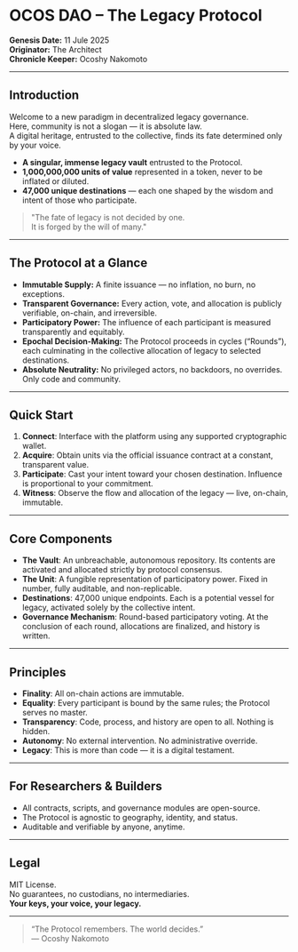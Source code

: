# OCOS DAO – The Legacy Protocol

**Genesis Date:** 11 Jule 2025  
**Originator:** The Architect  
**Chronicle Keeper:** Ocoshy Nakomoto

---

## Introduction

Welcome to a new paradigm in decentralized legacy governance.  
Here, community is not a slogan — it is absolute law.  
A digital heritage, entrusted to the collective, finds its fate determined only by your voice.

- **A singular, immense legacy vault** entrusted to the Protocol.
- **1,000,000,000 units of value** represented in a token, never to be inflated or diluted.
- **47,000 unique destinations** — each one shaped by the wisdom and intent of those who participate.

> "The fate of legacy is not decided by one.  
> It is forged by the will of many."

---

## The Protocol at a Glance

- **Immutable Supply:** A finite issuance — no inflation, no burn, no exceptions.
- **Transparent Governance:** Every action, vote, and allocation is publicly verifiable, on-chain, and irreversible.
- **Participatory Power:** The influence of each participant is measured transparently and equitably.
- **Epochal Decision-Making:** The Protocol proceeds in cycles (“Rounds”), each culminating in the collective allocation of legacy to selected destinations.
- **Absolute Neutrality:** No privileged actors, no backdoors, no overrides. Only code and community.

---

## Quick Start

1. **Connect**: Interface with the platform using any supported cryptographic wallet.
2. **Acquire**: Obtain units via the official issuance contract at a constant, transparent value.
3. **Participate**: Cast your intent toward your chosen destination. Influence is proportional to your commitment.
4. **Witness**: Observe the flow and allocation of the legacy — live, on-chain, immutable.

---

## Core Components

- **The Vault**: An unbreachable, autonomous repository. Its contents are activated and allocated strictly by protocol consensus.
- **The Unit**: A fungible representation of participatory power. Fixed in number, fully auditable, and non-replicable.
- **Destinations**: 47,000 unique endpoints. Each is a potential vessel for legacy, activated solely by the collective intent.
- **Governance Mechanism**: Round-based participatory voting. At the conclusion of each round, allocations are finalized, and history is written.

---

## Principles

- **Finality**: All on-chain actions are immutable.
- **Equality**: Every participant is bound by the same rules; the Protocol serves no master.
- **Transparency**: Code, process, and history are open to all. Nothing is hidden.
- **Autonomy**: No external intervention. No administrative override.  
- **Legacy**: This is more than code — it is a digital testament.

---

## For Researchers & Builders

- All contracts, scripts, and governance modules are open-source.
- The Protocol is agnostic to geography, identity, and status.
- Auditable and verifiable by anyone, anytime.

---

## Legal

MIT License.  
No guarantees, no custodians, no intermediaries.  
**Your keys, your voice, your legacy.**

---

> “The Protocol remembers. The world decides.”  
> — Ocoshy Nakomoto
